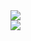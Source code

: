 <a href="https://github.com/404kuso/404kuso/">
   <img src="https://github-readme-stats.vercel.app/api?username=404kuso&hide=prs&theme=calm&show_icons=true">
<br>
<a href="https://github.com/404kuso/404kuso/">
   <img src="https://github-readme-stats.vercel.app/api/top-langs/?username=404kuso&theme=calm">
   
   
<!--
**404kuso/404kuso** is a ✨ _special_ ✨ repository because its `README.md` (this file) appears on your GitHub profile.

